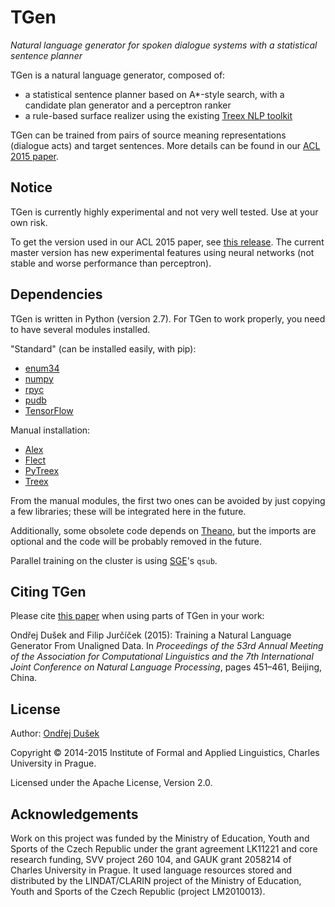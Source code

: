 TGen
====

*Natural language generator for spoken dialogue systems with a statistical sentence planner*

TGen is a natural language generator, composed of:
- a statistical sentence planner based on A*-style search, with a candidate plan generator and a perceptron ranker
- a rule-based surface realizer using the existing [Treex NLP toolkit](http://ufal.cz/treex)

TGen can be trained from pairs of source meaning representations (dialogue acts) and target sentences.
More details can be found in our [ACL 2015 paper](http://www.aclweb.org/anthology/P/P15/P15-1044.pdf).

Notice
------

TGen is currently highly experimental and not very well tested. Use at your own risk.

To get the version used in our ACL 2015 paper, see [this release](https://github.com/UFAL-DSG/tgen/releases/tag/ACL2015). The current master version has
new experimental features using neural networks (not stable and worse performance than perceptron).

Dependencies
------------

TGen is written in Python (version 2.7). For TGen to work properly, you need to have several modules installed.

"Standard" (can be installed easily, with pip):

- [enum34](https://pypi.python.org/pypi/enum34)
- [numpy](http://www.numpy.org/)
- [rpyc](https://pypi.python.org/pypi/rpyc/)
- [pudb](https://pypi.python.org/pypi/pudb)
- [TensorFlow](https://www.tensorflow.org/)

Manual installation:

- [Alex](https://github.com/UFAL-DSG/alex)
- [Flect](https://github.com/UFAL-DSG/flect)
- [PyTreex](https://github.com/ufal/pytreex)
- [Treex](http://ufal.cz/treex)

From the manual modules, the first two ones can be avoided by just copying a few libraries; these will be integrated here in the future.

Additionally, some obsolete code depends on [Theano](http://deeplearning.net/software/theano/), but the imports are optional and the code will be probably removed in the future.

Parallel training on the cluster is using [SGE](https://arc.liv.ac.uk/trac/SGE)'s `qsub`.

Citing TGen
-----------

Please cite [this paper](http://www.aclweb.org/anthology/P/P15/P15-1044.pdf) when using parts of TGen in your work:

Ondřej Dušek and Filip Jurčíček (2015): Training a Natural Language Generator From Unaligned Data. In _Proceedings of the 53rd Annual Meeting of the Association for Computational Linguistics and the 7th International Joint Conference on Natural Language Processing_, pages 451–461, Beijing, China.

License
-------
Author: [Ondřej Dušek](http://ufal.cz/ondrej-dusek)

Copyright © 2014-2015 Institute of Formal and Applied Linguistics, Charles University in Prague.

Licensed under the Apache License, Version 2.0.

Acknowledgements
----------------

Work on this project was funded by the Ministry of Education, Youth and Sports of the Czech Republic under the grant agreement LK11221 and core research funding, SVV project 260 104, and GAUK grant 2058214 of Charles University in Prague. It used language resources stored and distributed by the LINDAT/CLARIN project of the Ministry of Education, Youth and Sports of the Czech Republic (project LM2010013).

